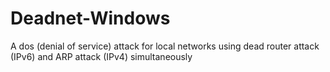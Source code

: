 # Deadnet-Windows
A dos (denial of service) attack for local networks using dead router attack (IPv6) and ARP attack (IPv4) simultaneously
